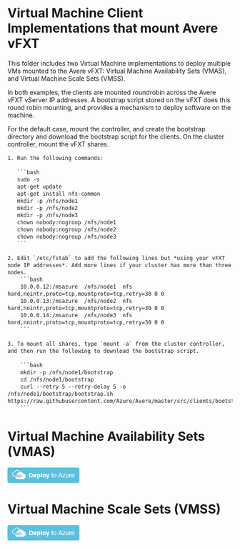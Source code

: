 # Virtual Machine Client Implementations that mount Avere vFXT

This folder includes two Virtual Machine implementations to deploy multiple VMs mounted to the Avere vFXT: Virtual Machine Availability Sets (VMAS), and Virtual Machine Scale Sets (VMSS).

In both examples, the clients are mounted roundrobin across the Avere vFXT vServer IP addresses.  A bootstrap script stored on the vFXT does this round robin mounting, and provides a mechanism to deploy software on the machine.

For the default case, mount the controller, and create the bootstrap directory and download the bootstrap script for the clients.  On the cluster controller, mount the vFXT shares. 

    1. Run the following commands:

       ```bash
       sudo -s
       apt-get update
       apt-get install nfs-common
       mkdir -p /nfs/node1
       mkdir -p /nfs/node2
       mkdir -p /nfs/node3
       chown nobody:nogroup /nfs/node1
       chown nobody:nogroup /nfs/node2
       chown nobody:nogroup /nfs/node3
       ```

    2. Edit `/etc/fstab` to add the following lines but *using your vFXT node IP addresses*. Add more lines if your cluster has more than three nodes. 
        ```bash
        10.0.0.12:/msazure	/nfs/node1	nfs hard,nointr,proto=tcp,mountproto=tcp,retry=30 0 0
        10.0.0.13:/msazure	/nfs/node2	nfs hard,nointr,proto=tcp,mountproto=tcp,retry=30 0 0
        10.0.0.14:/msazure	/nfs/node3	nfs hard,nointr,proto=tcp,mountproto=tcp,retry=30 0 0
        ```

    3. To mount all shares, type `mount -a` from the cluster controller, and then run the following to download the bootstrap script.

        ```bash
        mkdir -p /nfs/node1/bootstrap
        cd /nfs/node1/bootstrap
        curl --retry 5 --retry-delay 5 -o /nfs/node1/bootstrap/bootstrap.sh https://raw.githubusercontent.com/Azure/Avere/master/src/clients/bootstrap.sh
        ```

# Virtual Machine Availability Sets (VMAS)

<a href="https://portal.azure.com/#create/Microsoft.Template/uri/https%3A%2F%2Fraw.githubusercontent.com%2FAzure%2FAvere%2Fmaster%2Fsrc%2Fclients%2Fvmas%2Fazuredeploy.json" target="_blank">
<img src="https://raw.githubusercontent.com/Azure/azure-quickstart-templates/master/1-CONTRIBUTION-GUIDE/images/deploytoazure.png"/>
</a>

# Virtual Machine Scale Sets (VMSS)

<a href="https://portal.azure.com/#create/Microsoft.Template/uri/https%3A%2F%2Fraw.githubusercontent.com%2FAzure%2FAvere%2Fmaster%2Fsrc%2Fclients%2Fvmss%2Fazuredeploy.json" target="_blank">
<img src="https://raw.githubusercontent.com/Azure/azure-quickstart-templates/master/1-CONTRIBUTION-GUIDE/images/deploytoazure.png"/>
</a>